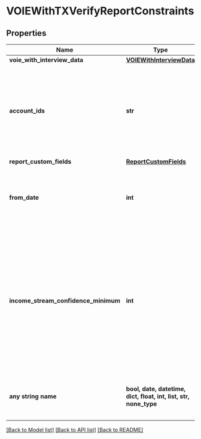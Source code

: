 # VOIEWithTXVerifyReportConstraints


## Properties
Name | Type | Description | Notes
------------ | ------------- | ------------- | -------------
**voie_with_interview_data** | [**VOIEWithInterviewData**](VOIEWithInterviewData.md) |  | 
**account_ids** | **str** | A whitespace-separated list of account IDs to be included in the report (all accounts will be included if not set) | [optional] 
**report_custom_fields** | [**ReportCustomFields**](ReportCustomFields.md) |  | [optional] 
**from_date** | **int** | A date in Unix epoch time (in seconds). See: [Handling Epoch Dates and Times](https://developer.mastercard.com/open-banking-us/documentation/codes-and-formats/). | [optional] 
**income_stream_confidence_minimum** | **int** | Include income streams in the report, based on the income stream&#39;s confidence score. For example, Use the value 50 to include only income streams with a confidence score of 50 or higher. | [optional] 
**any string name** | **bool, date, datetime, dict, float, int, list, str, none_type** | any string name can be used but the value must be the correct type | [optional]

[[Back to Model list]](../README.md#documentation-for-models) [[Back to API list]](../README.md#documentation-for-api-endpoints) [[Back to README]](../README.md)


